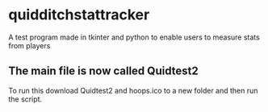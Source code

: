 # quidditchstattracker
A test program made in tkinter and python to enable users to measure stats from players
## The main file is now called Quidtest2
To run this download Quidtest2 and hoops.ico to a new folder and then run the script.
